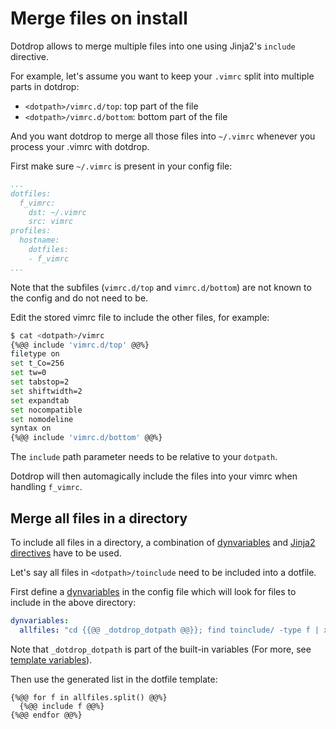 # Merge files on install

Dotdrop allows to merge multiple files into one using Jinja2's `include` directive.

For example, let's assume you want to keep your `.vimrc` split into multiple parts in dotdrop:
* `<dotpath>/vimrc.d/top`: top part of the file
* `<dotpath>/vimrc.d/bottom`: bottom part of the file

And you want dotdrop to merge all those files into `~/.vimrc` whenever you process your .vimrc with dotdrop.

First make sure `~/.vimrc` is present in your config file:
```yaml
...
dotfiles:
  f_vimrc:
    dst: ~/.vimrc
    src: vimrc
profiles:
  hostname:
    dotfiles:
    - f_vimrc
...
```

Note that the subfiles (`vimrc.d/top` and `vimrc.d/bottom`)
are not known to the config and do not need to be.

Edit the stored vimrc file to include the other files, for example:
```bash
$ cat <dotpath>/vimrc
{%@@ include 'vimrc.d/top' @@%}
filetype on
set t_Co=256
set tw=0
set tabstop=2
set shiftwidth=2
set expandtab
set nocompatible
set nomodeline
syntax on
{%@@ include 'vimrc.d/bottom' @@%}
```

The `include` path parameter needs to be relative to your `dotpath`.

Dotdrop will then automagically include the files into your vimrc when handling `f_vimrc`.

## Merge all files in a directory

To include all files in a directory, a combination of
[dynvariables](../config/config-dynvars.md)
and [Jinja2 directives](https://jinja.palletsprojects.com/en/2.11.x/) have to be used.

Let's say all files in `<dotpath>/toinclude` need to be included into a dotfile.

First define a [dynvariables](../config/config-dynvars.md)
in the config file which will look for files to include in the above directory:
```yaml
dynvariables:
  allfiles: "cd {{@@ _dotdrop_dotpath @@}}; find toinclude/ -type f | xargs"
```

Note that `_dotdrop_dotpath` is part of the built-in variables
(For more, see [template variables](../templating.md#template-variables)).

Then use the generated list in the dotfile template:
```
{%@@ for f in allfiles.split() @@%}
  {%@@ include f @@%}
{%@@ endfor @@%}
```
